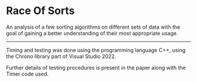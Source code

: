 # Race Of Sorts
An analysis of a few sorting algorithms on different sets of data with the goal of gaining a better understanding of their most appropriate usage.

---

Timing and testing was done using the programming language C++, using the Chrono library part of Visual Studio 2022.

Further details of testing procedures is present in the paper along with the Timer code used.
